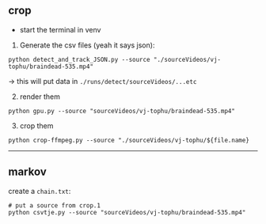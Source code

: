 ## crop

- start the terminal in venv

1. Generate the csv files (yeah it says json):

```
python detect_and_track_JSON.py --source "./sourceVideos/vj-tophu/braindead-535.mp4"
```

-> this will put data in `./runs/detect/sourceVideos/...etc`

2. render them

```
python gpu.py --source "sourceVideos/vj-tophu/braindead-535.mp4"
```

3. crop them

```
python crop-ffmpeg.py --source "./sourceVideos/vj-tophu/${file.name}
```

---

## markov

create a `chain.txt`:

```
# put a source from crop.1
python csvtje.py --source "sourceVideos/vj-tophu/braindead-535.mp4"
```

